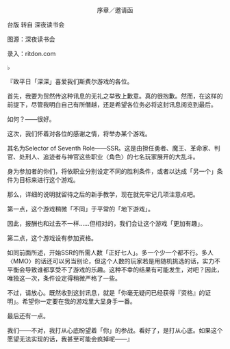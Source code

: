 <p align="center">序章／邀请函</p>

台版 转自 深夜读书会

图源：深夜读书会

录入：ritdon.com

♭

『致平日「深深」喜爱我们斯费尔游戏的各位。

首先，我要为贸然传这种讯息的无礼之举致上歉意。真的很抱歉。然而，在这样的前提下，尽管我明白自己有所僭越，还是希望各位务必将这封讯息阅览到最后。

如何？——很好。

这次，我们怀着对各位的感谢之情，将举办某个游戏。

其名为Selector of Seventh Role——SSR。这是由担任勇者、魔王、革命家、判官、处刑人、追迹者与神官这些职业〈角色〉的七名玩家展开的大乱斗。

身为参加者的你们，将依职业分别设定不同的胜利条件，或者以达成「另一个」条件为目标来进行这个游戏。

那么，详细的说明就留待之后的新手教学，现在就先牢记几项注意点吧。

第一点，这个游戏稍微「不同」于平常的「地下游戏」。

因此，报酬也和过去不一样……但相对的，我们会让这个游戏「更加有趣」。

第二点，这个游戏设有参加资格。

如同前面所述，开始SSR的所需人数「正好七人」。多一个少一个都不行。多人〈MMO〉的话还可以另当别论，但这个人数的玩家若是用随机挑选的话，实力不平衡会导致谁都享受不了游戏的乐趣。这种不幸的结果有可能发生，对吧？因此，唯独这一次，条件设定得稍微严格了一些。

不过，请放心。既然收到这封讯息，就是「你毫无疑问已经获得『资格』的证明」。希望你一定要在我的游戏里大显身手一番。

最后还有一点。

我们——不对，我打从心底盼望着「你」的参战。看好了，是打从心底。如果这个愿望无法实现的话，我甚至可能会疯掉呢——』

